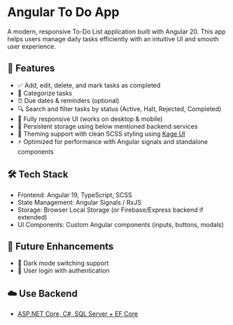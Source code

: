 # Angular To Do App

A modern, responsive To-Do List application built with Angular 20. This app helps users manage daily tasks efficiently with an intuitive UI and smooth user experience.

## 🔑 Features

- ✅ Add, edit, delete, and mark tasks as completed
- 📌 Categorize tasks
- ⏰ Due dates & reminders (optional)
- 🔍 Search and filter tasks by status (Active, Halt, Rejected, Completed)
- 📱 Fully responsive UI (works on desktop & mobile)
- 💾 Persistent storage using below mentioned backend services
- 🎨 Theming support with clean SCSS styling using [Kage UI](https://www.npmjs.com/package/kage-ui)
- ⚡ Optimized for performance with Angular signals and standalone components

## 🛠️ Tech Stack

- Frontend: Angular 19, TypeScript, SCSS
- State Management: Angular Signals / RxJS
- Storage: Browser Local Storage (or Firebase/Express backend if extended)
- UI Components: Custom Angular components (inputs, buttons, modals)

## 🚀 Future Enhancements

- 🌙 Dark mode switching support
- 👥 User login with authentication

## ☁️ Use Backend

- [ASP.NET Core, C#, SQL Server + EF Core](https://github.com/sanjib-kumar-mandal/dotnet-to-do)
